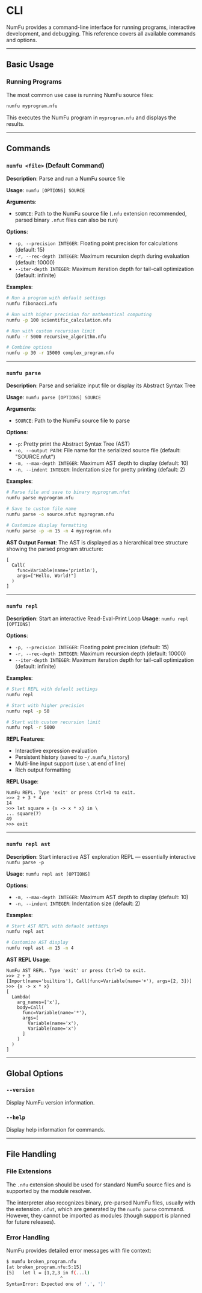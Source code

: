 # CLI

NumFu provides a command-line interface for running programs, interactive development, and debugging. This reference covers all available commands and options.


-----
## Basic Usage

### Running Programs

The most common use case is running NumFu source files:

```bash
numfu myprogram.nfu
```

This executes the NumFu program in `myprogram.nfu` and displays the results.

-----
## Commands

### `numfu <file>` (Default Command)

**Description**: Parse and run a NumFu source file

**Usage**: `numfu [OPTIONS] SOURCE`

**Arguments**:
- `SOURCE`: Path to the NumFu source file (`.nfu` extension recommended, parsed binary `.nfut` files can also be run)

**Options**:
- `-p, --precision INTEGER`: Floating point precision for calculations (default: 15)
- `-r, --rec-depth INTEGER`: Maximum recursion depth during evaluation (default: 10000)
- `--iter-depth INTEGER`: Maximum iteration depth for tail-call optimization (default: infinite)

**Examples**:
```bash
# Run a program with default settings
numfu fibonacci.nfu

# Run with higher precision for mathematical computing
numfu -p 100 scientific_calculation.nfu

# Run with custom recursion limit
numfu -r 5000 recursive_algorithm.nfu

# Combine options
numfu -p 30 -r 15000 complex_program.nfu
```
-----
### `numfu parse`

**Description**: Parse and serialize input file or display its Abstract Syntax Tree

**Usage**: `numfu parse [OPTIONS] SOURCE`

**Arguments**:
- `SOURCE`: Path to the NumFu source file to parse

**Options**:
- `-p`: Pretty print the Abstract Syntax Tree (AST)
- `-o, --output PATH`: File name for the serialized source file (default: "SOURCE.nfut")
- `-m, --max-depth INTEGER`: Maximum AST depth to display (default: 10)
- `-n, --indent INTEGER`: Indentation size for pretty printing (default: 2)

**Examples**:
```bash
# Parse file and save to binary myprogram.nfut
numfu parse myprogram.nfu

# Save to custom file name
numfu parse -o source.nfut myprogram.nfu

# Customize display formatting
numfu parse -p -m 15 -n 4 myprogram.nfu
```

**AST Output Format**:
The AST is displayed as a hierarchical tree structure showing the parsed program structure:

```
[
  Call(
    func=Variable(name='println'),
    args=["Hello, World!"]
  )
]
```
-----
### `numfu repl`

**Description**: Start an interactive Read-Eval-Print Loop
**Usage**: `numfu repl [OPTIONS]`

**Options**:
- `-p, --precision INTEGER`: Floating point precision (default: 15)
- `-r, --rec-depth INTEGER`: Maximum recursion depth (default: 10000)
- `--iter-depth INTEGER`: Maximum iteration depth for tail-call optimization (default: infinite)

**Examples**:
```bash
# Start REPL with default settings
numfu repl

# Start with higher precision
numfu repl -p 50

# Start with custom recursion limit
numfu repl -r 5000
```

**REPL Features**:
- Interactive expression evaluation
- Persistent history (saved to `~/.numfu_history`)
- Multi-line input support (use `\` at end of line)
- Rich output formatting

**REPL Usage**:
```
NumFu REPL. Type 'exit' or press Ctrl+D to exit.
>>> 2 + 3 * 4
14
>>> let square = {x -> x * x} in \
... square(7)
49
>>> exit
```
-----
### `numfu repl ast`

**Description**: Start interactive AST exploration REPL — essentially interactive `numfu parse -p`

**Usage**: `numfu repl ast [OPTIONS]`

**Options**:
- `-m, --max-depth INTEGER`: Maximum AST depth to display (default: 10)
- `-n, --indent INTEGER`: Indentation size (default: 2)

**Examples**:
```bash
# Start AST REPL with default settings
numfu repl ast

# Customize AST display
numfu repl ast -m 15 -n 4
```

**AST REPL Usage**:
```
NumFu AST REPL. Type 'exit' or press Ctrl+D to exit.
>>> 2 + 3
[Import(name='builtins'), Call(func=Variable(name='+'), args=[2, 3])]
>>> {x -> x * x}
[
  Lambda(
    arg_names=['x'],
    body=Call(
      func=Variable(name='*'),
      args=[
        Variable(name='x'),
        Variable(name='x')
      ]
    )
  )
]
```

-----
## Global Options

### `--version`

Display NumFu version information.

### `--help`

Display help information for commands.

-----
## File Handling

### File Extensions

The `.nfu` extension should be used for standard NumFu source files and is supported by the module resolver.

The interpreter also recognizes binary, pre-parsed NumFu files, usually with the extension `.nfut`, which are generated by the `numfu parse` command. However, they cannot be imported as modules (though support is planned for future releases).


### Error Handling

NumFu provides detailed error messages with file context:

```bash
$ numfu broken_program.nfu
[at broken_program.nfu:5:15]
[5]   let l = [1,2,3 in f(...l)
                    ^
SyntaxError: Expected one of ',', ']'
```
